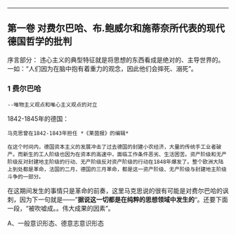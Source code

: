 

---

## **第一卷  对费尔巴哈、布.鲍威尔和施蒂奈所代表的现代德国哲学的批判**
	

序言部分：
	违心主义的典型特征就是将思想的东西看成是绝对的、主导世界的。一如：“人们因为在脑中抱有着重力的观念，因此他们会摔死、溺死”。


### 1  费尔巴哈
	--唯物主义观点和唯心主义观点的对立

  1842-1845年的德国：
	
	马克思曾在1842-1843年担任 *《莱茵报》的编辑*
	
	在这个时间内，德国资本主义的发展冲击了过去德国的封建小农经济，大量的传统手工业者破产。而新生的工人阶级也因为在资本的高速中，面临工作条件恶劣、生活困苦。资产阶级和无产阶级反对封建地主阶级的行动、无产阶级反对资产阶级的行动在1848年爆发了。整个欧洲大陆上到处都是革命，法国的二月，德国的三月革命，都是这一资产阶级、无产阶级与封建地主阶级斗争的一部分。

在这期间发生的事情只是革命的前奏，这里马克思说的很有可能是对费尔巴哈的讽刺，因为下一句就是——”**据说这一切都是在纯粹的思想领域中发生的**“。还要下面一段，“被吹嘘成。。伟大成果的因素”。

	
A、一般意识形态、德意志意识形态
	
